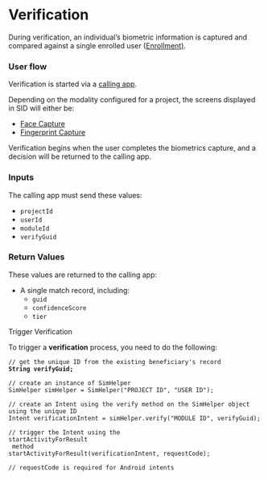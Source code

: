 # Verification

During verification, an individual’s biometric information is captured and compared against a single enrolled user ([Enrollment)](enrolment.md).

### User flow <a href="#user-flow" id="user-flow"></a>

Verification is started via a [calling app](../../product-overview/product-overview/data-collection-platforms/).

Depending on the modality configured for a project, the screens displayed in SID will either be:

* [Face Capture](../../product-overview/product-overview/biometrics/face-recognition.md)
* [Fingerprint Capture](../../product-overview/product-overview/biometrics/fingerprints-recognition/)

Verification begins when the user completes the biometrics capture, and a decision will be returned to the calling app.

### Inputs <a href="#inputs" id="inputs"></a>

The calling app must send these values:

* `projectId`
* `userId`
* `moduleId`
* `verifyGuid`

### Return Values <a href="#return-values" id="return-values"></a>

These values are returned to the calling app:

* A single match record, including:
  * `guid`
  * `confidenceScore`
  * `tier`

Trigger Verification

To trigger a **verification** process, you need to do the following:



<pre><code>// get the unique ID from the existing beneficiary's record
<strong>String verifyGuid;
</strong>
// create an instance of SimHelper
SimHelper simHelper = SimHelper("PROJECT ID", "USER ID");

// create an Intent using the verify method on the SimHelper object using the unique ID
Intent verificationIntent = simHelper.verify("MODULE ID", verifyGuid);

// trigger the Intent using the 
startActivityForResult
 method
startActivityForResult(verificationIntent, requestCode); 

// requestCode is required for Android intents
</code></pre>

